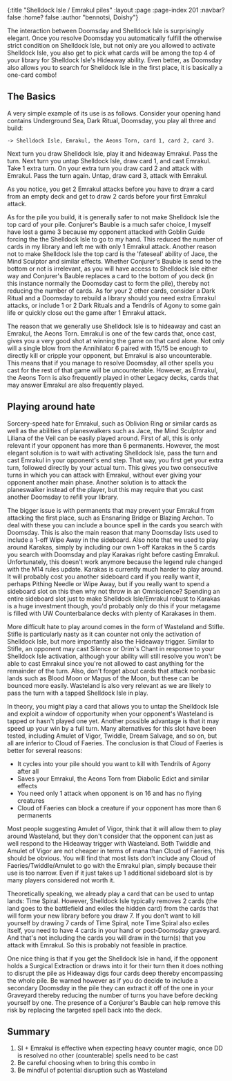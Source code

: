 {:title "Shelldock Isle / Emrakul piles" :layout :page :page-index 201 :navbar? false :home? false :author "bennotsi, Doishy"}

The interaction between Doomsday and Shelldock Isle is surprisingly elegant.
Once you resolve Doomsday you automatically fulfill the otherwise strict
condition on Shelldock Isle, but not only are you allowed to activate Shelldock
Isle, you also get to pick what cards will be among the top 4 of your library
for Shelldock Isle's Hideaway ability. Even better, as Doomsday also allows you
to search for Shelldock Isle in the first place, it is basically a one-card
combo!

## The Basics

A very simple example of its use is as follows. Consider your opening hand
contains Underground Sea, Dark Ritual, Doomsday, you play all three and build:

```
-> Shelldock Isle, Emrakul, the Aeons Torn, card 1, card 2, card 3.
```

Next turn you draw Shelldock Isle, play it and hideaway Emrakul. Pass the turn.
Next turn you untap Shelldock Isle, draw card 1, and cast Emrakul. Take 1 extra
turn. On your extra turn you draw card 2 and attack with Emrakul. Pass the turn
again. Untap, draw card 3, attack with Emrakul.

As you notice, you get 2 Emrakul attacks before you have to draw a card from an
empty deck and get to draw 2 cards before your first Emrakul attack.

As for the pile you build, it is generally safer to not make Shelldock Isle the
top card of your pile. Conjurer's Bauble is a much safer choice, I myself have
lost a game 3 because my opponent attacked with Goblin Guide forcing the the
Shelldock Isle to go to my hand. This reduced the number of cards in my library
and left me with only 1 Emrakul attack. Another reason not to make Shelldock
Isle the top card is the 'fateseal' ability of Jace, the Mind Sculptor and
similar effects. Whether Conjurer's Bauble is send to the bottom or not is
irrelevant, as you will have access to Shelldock Isle either way and Conjurer's
Bauble replaces a card to the bottom of you deck (in this instance normally the
Doomsday cast to form the pile), thereby not reducing the number of cards. As
for your 2 other cards, consider a Dark Ritual and a Doomsday to rebuild a
library should you need extra Emrakul attacks, or include 1 or 2 Dark Rituals
and a Tendrils of Agony to some gain life or quickly close out the game after 1
Emrakul attack.

The reason that we generally use Shelldock Isle is to hideaway and cast an
Emrakul, the Aeons Torn. Emrakul is one of the few cards that, once cast, gives
you a very good shot at winning the game on that card alone. Not only will a
single blow from the Annihilator 6 paired with 15/15 be enough to directly kill
or cripple your opponent, but Emrakul is also uncounterable. This means that if
you manage to resolve Doomsday, all other spells you cast for the rest of that
game will be uncounterable. However, as Emrakul, the Aeons Torn is also
frequently played in other Legacy decks, cards that may answer Emrakul are also
frequently played.

## Playing around hate

Sorcery-speed hate for Emrakul, such as Oblivion Ring or similar cards as well
as the abilities of planeswalkers such as Jace, the Mind Sculptor and Liliana of
the Veil can be easily played around. First of all, this is only relevant if
your opponent has more than 6 permanents. However, the most elegant solution is
to wait with activating Shelldock Isle, pass the turn and cast Emrakul in your
opponent's end step. That way, you first get your extra turn, followed directly
by your actual turn. This gives you two consecutive turns in which you can
attack with Emrakul, without ever giving your opponent another main phase.
Another solution is to attack the planeswalker instead of the player, but this
may require that you cast another Doomsday to refill your library.

The bigger issue is with permanents that may prevent your Emrakul from attacking
the first place, such as Ensnaring Bridge or Blazing Archon. To deal with these
you can include a bounce spell in the cards you search with Doomsday. This is
also the main reason that many Doomsday lists used to include a 1-off Wipe Away
in the sideboard. Also note that we used to play around Karakas, simply by
including our own 1-off Karakas in the 5 cards you search with Doomsday and play
Karakas right before casting Emrakul. Unfortunately, this doesn't work anymore
because the legend rule changed with the M14 rules update. Karakas is currently
much harder to play around. It will probably cost you another sideboard card if
you really want it, perhaps Pithing Needle or Wipe Away, but if you really want
to spend a sideboard slot on this then why not throw in an Omniscience? Spending
an entire sideboard slot just to make Shelldock Isle/Emrakul robust to Karakas
is a huge investment though, you'd probably only do this if your metagame is
filled with UW Counterbalance decks with plenty of Karakases in them.

More difficult hate to play around comes in the form of Wasteland and Stifle.
Stifle is particularly nasty as it can counter not only the activation of
Shelldock Isle, but more importantly also the Hideaway trigger. Similar to
Stifle, an opponent may cast Silence or Orim's Chant in response to your
Shelldock Isle activation, although your ability will still resolve you won't be
able to cast Emrakul since you're not allowed to cast anything for the remainder
of the turn. Also, don't forget about cards that attack nonbasic lands such as
Blood Moon or Magus of the Moon, but these can be bounced more easily. Wasteland
is also very relevant as we are likely to pass the turn with a tapped Shelldock
Isle in play.

In theory, you might play a card that allows you to untap the Shelldock Isle and
exploit a window of opportunity when your opponent's Wasteland is tapped or
hasn't played one yet. Another possible advantage is that it may speed up your
win by a full turn. Many alternatives for this slot have been tested, including
Amulet of Vigor, Twiddle, Dream Salvage, and so on, but all are inferior to
Cloud of Faeries. The conclusion is that Cloud of Faeries is better for several
reasons:

- It cycles into your pile should you want to kill with Tendrils of Agony after
  all
- Saves your Emrakul, the Aeons Torn from Diabolic Edict and similar effects
- You need only 1 attack when opponent is on 16 and has no flying creatures
- Cloud of Faeries can block a creature if your opponent has more than 6
  permanents

Most people suggesting Amulet of Vigor, think that it will allow them to play
around Wasteland, but they don't consider that the opponent can just as well
respond to the Hideaway trigger with Wasteland. Both Twiddle and Amulet of Vigor
are not cheaper in terms of mana than Cloud of Faeries, this should be obvious.
You will find that most lists don't include any Cloud of Faeries/Twiddle/Amulet
to go with the Emrakul plan, simply because their use is too narrow. Even if it
just takes up 1 additional sideboard slot is by many players considered not
worth it.

Theoretically speaking, we already play a card that can be used to untap lands:
Time Spiral. However, Shelldock Isle typically removes 2 cards (the land goes to
the battlefield and exiles the hidden card) from the cards that will form your
new library before you draw 7. If you don't want to kill yourself by drawing 7
cards of Time Spiral, note Time Spiral also exiles itself, you need to have 4
cards in your hand or post-Doomsday graveyard. And that's not including the
cards you will draw in the turn(s) that you attack with Emrakul. So this is
probably not feasible in practice.

One nice thing is that if you get the Shelldock Isle in hand, if the opponent
holds a Surgical Extraction or draws into it for their turn then it does nothing
to disrupt the pile as Hideaway digs four cards deep thereby encompassing the
whole pile. Be warned however as if you do decide to include a secondary
Doomsday in the pile they can extract it off of the one in your Graveyard
thereby reducing the number of turns you have before decking yourself by one.
The presence of a Conjurer's Bauble can help remove this risk by replacing the
targeted spell back into the deck.

## Summary

1. SI + Emrakul is effective when expecting heavy counter magic, once DD is
   resolved no other (counterable) spells need to be cast
2. Be careful choosing when to bring this combo in
3. Be mindful of potential disruption such as Wasteland
